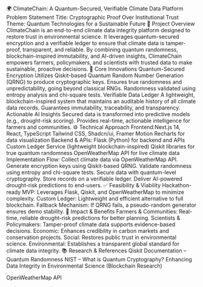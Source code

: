 🌍 ClimateChain: A Quantum-Secured, Verifiable Climate Data Platform
Problem Statement Title: Cryptographic Proof Over Institutional Trust
Theme: Quantum Technologies for a Sustainable Future
📌 Project Overview
ClimateChain is an end-to-end climate data integrity platform designed to restore trust in environmental science. It leverages quantum-secured encryption and a verifiable ledger to ensure that climate data is tamper-proof, transparent, and reliable.
By combining quantum randomness, blockchain-inspired immutability, and AI-driven insights, ClimateChain empowers farmers, policymakers, and scientists with trusted data to make sustainable, proactive decisions.
🔑 Core Innovations
Quantum-Secured Encryption
Utilizes Qiskit-based Quantum Random Number Generation (QRNG) to produce cryptographic keys.
Ensures true randomness and unpredictability, going beyond classical RNGs.
Randomness validated using entropy analysis and chi-square tests.
Verifiable Data Ledger
A lightweight, blockchain-inspired system that maintains an auditable history of all climate data records.
Guarantees immutability, traceability, and transparency.
Actionable AI Insights
Secured data is transformed into predictive models (e.g., drought-risk scoring).
Provides real-time, actionable intelligence for farmers and communities.
⚙️ Technical Approach
Frontend:Next.js 14, React, TypeScript
Tailwind CSS, Shadcn/ui, Framer Motion
Recharts for data visualization
Backend & APIs:
Flask (Python) for backend and APIs
Custom Ledger Service (lightweight blockchain-inspired)
Qiskit libraries for true quantum randomness
OpenWeatherMap API for live climate data
Implementation Flow:
Collect climate data via OpenWeatherMap API.
Generate encryption keys using Qiskit-based QRNG.
Validate randomness using entropy and chi-square tests.
Secure data with quantum-level cryptography.
Store records on a verifiable ledger.
Deliver AI-powered drought-risk predictions to end-users.
✅ Feasibility & Viability
Hackathon-ready MVP: Leverages Flask, Qiskit, and OpenWeatherMap to minimize complexity.
Custom Ledger: Lightweight and efficient alternative to full blockchain.
Fallback Mechanism: If QRNG fails, a pseudo-random generator ensures demo stability.
🌱 Impact & Benefits
Farmers & Communities: Real-time, reliable drought-risk predictions for better planning.
Scientists & Policymakers: Tamper-proof climate data supports evidence-based decisions.
Economic: Enhances credibility in carbon markets and conservation projects.
Social: Restores public trust in environmental science.
Environmental: Establishes a transparent global standard for climate data integrity.
📚 Research & References
Qiskit Documentation – Quantum Randomness
NIST – What is Quantum Cryptography?
Enhancing Data Integrity in Environmental Science (Blockchain Research)

OpenWeatherMap API
